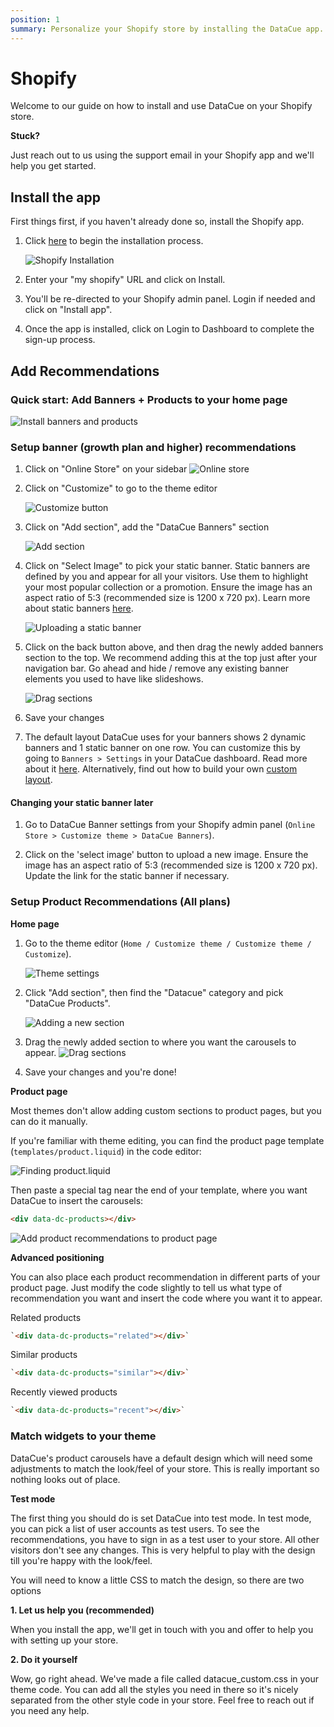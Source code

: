 ```yaml
---
position: 1
summary: Personalize your Shopify store by installing the DataCue app.
---
```


# Shopify

Welcome to our guide on how to install and use DataCue on your Shopify store.

**Stuck?**

Just reach out to us using the support email in your Shopify app and we'll help you get started.

## Install the app

First things first, if you haven't already done so, install the Shopify app.

1. Click [here](https://app.datacue.co/en/onboarding/shopify) to begin the installation process.

    ![Shopify Installation](./images/en-shopify-install-step2.png)

2. Enter your "my shopify" URL and click on Install.

3. You'll be re-directed to your Shopify admin panel. Login if needed and click on "Install app".

4. Once the app is installed, click on Login to Dashboard to complete the sign-up process.

## Add Recommendations

### Quick start: Add Banners + Products to your home page

![Install banners and products](./images/shopify_add_recommendations.gif)

### Setup banner (growth plan and higher) recommendations

1. Click on "Online Store" on your sidebar
    ![Online store](./images/online_store.png)

2. Click on "Customize" to go to the theme editor

    ![Customize button](./images/customize_btn.png)

3. Click on "Add section", add the "DataCue Banners" section

    ![Add section](./images/add_section_banners.png)

4. Click on "Select Image" to pick your static banner. Static banners are defined by you and appear for all your visitors. Use them to highlight your most popular collection or a promotion. Ensure the image has an aspect ratio of 5:3 (recommended size is 1200 x 720 px). Learn more about static banners [here](/banners).

   ![Uploading a static banner](./images/homepage_banners.png)

5. Click on the back button above, and then drag the newly added banners section to the top. We recommend adding this at the top just after your navigation bar. Go ahead and hide / remove any existing banner elements you used to have like slideshows.

    ![Drag sections](./images/drag_banners_products.gif)

6. Save your changes

7. The default layout DataCue uses for your banners shows 2 dynamic banners and 1 static banner on one row. You can customize this by going to `Banners > Settings` in your DataCue dashboard. Read more about it [here](/banners/layout.html). Alternatively, find out how to build your own [custom layout](#custom-layout).

#### Changing your static banner later

1. Go to DataCue Banner settings from your Shopify admin panel (`Online Store > Customize theme > DataCue Banners`).

2. Click on the 'select image' button to upload a new image. Ensure the image has an aspect ratio of 5:3 (recommended size is 1200 x 720 px). Update the link for the static banner if necessary.

### Setup Product Recommendations (All plans)

**Home page**

1. Go to the theme editor (`Home / Customize theme / Customize theme / Customize`).

   ![Theme settings](./images/customize_theme.png)

2. Click "Add section", then find the "Datacue" category and pick "DataCue Products".

   ![Adding a new section](./images/add_section_products.png)

3. Drag the newly added section to where you want the carousels to appear.
    ![Drag sections](./images/drag_banners_products.gif)

4. Save your changes and you're done!

**Product page**

Most themes don't allow adding custom sections to product pages, but you can do it manually.

If you're familiar with theme editing, you can find the product page template
(`templates/product.liquid`) in the code editor:

![Finding product.liquid](./images/find_template.png)

Then paste a special tag near the end of your template, where you want DataCue to insert the carousels:

```html
<div data-dc-products></div>
```

![Add product recommendations to product page](./images/shopify_add_code_product_page.gif)

**Advanced positioning**

You can also place each product recommendation in different parts of your product page. Just modify the code slightly to tell us what type of recommendation you want and insert the code where you want it to appear.

Related products

```html
`<div data-dc-products="related"></div>`
```

Similar products

```html
`<div data-dc-products="similar"></div>`
```

Recently viewed products

```html
`<div data-dc-products="recent"></div>`
```

### Match widgets to your theme

DataCue's product carousels have a default design which will need some adjustments to match the look/feel of your store. This is really important so nothing looks out of place.

**Test mode**

The first thing you should do is set DataCue into test mode. In test mode, you can pick a list of user accounts as test users. To see the recommendations, you have to sign in as a test user to your store. All other visitors don't see any changes. This is very helpful to play with the design till you're happy with the look/feel.

You will need to know a little CSS to match the design, so there are two options

**1. Let us help you (recommended)**

When you install the app, we'll get in touch with you and offer to help you with setting up your store.

**2. Do it yourself**

Wow, go right ahead. We've made a file called datacue_custom.css in your theme code. You can add all the styles you need in there so it's nicely separated from the other style code in your store. Feel free to reach out if you need any help.
